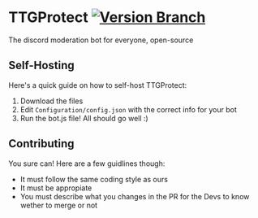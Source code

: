 # TTGProtect [![Version Branch](https://img.shields.io/badge/branch-master-green.svg)](https://github.com/ttgprotect/ttgprotect)
The discord moderation bot for everyone, open-source

## Self-Hosting
Here's a quick guide on how to self-host TTGProtect:
1. Download the files
2. Edit `Configuration/config.json` with the correct info for your bot
3. Run the bot.js file! All should go well :)

## Contributing
You sure can! Here are a few guidlines though:
- It must follow the same coding style as ours
- It must be appropiate
- You must describe what you changes in the PR for the Devs to know wether to merge or not
